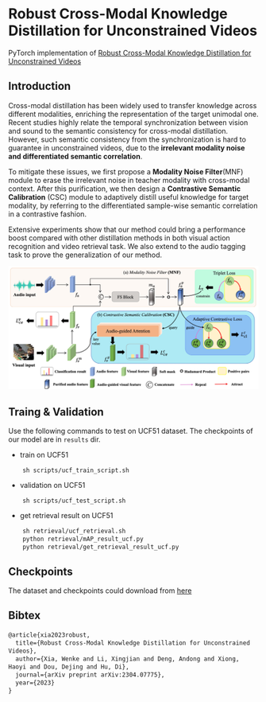# Robust Cross-Modal Knowledge Distillation for Unconstrained Videos
PyTorch implementation of [Robust Cross-Modal Knowledge Distillation for Unconstrained Videos]()

## Introduction

Cross-modal distillation has been widely used to transfer knowledge across different modalities, enriching the representation of the target unimodal one. Recent studies highly relate the temporal synchronization between vision and sound to the semantic consistency for cross-modal distillation. However, such semantic consistency from the synchronization is hard to guarantee in unconstrained videos, due to the __irrelevant modality noise and differentiated semantic correlation__.

 To mitigate these issues, we first propose a __Modality Noise Filter__(MNF) module to erase the irrelevant noise in teacher modality with cross-modal context. After this purification, we then design a __Contrastive Semantic Calibration__ (CSC) module to adaptively distill useful knowledge for target modality, by referring to the differentiated sample-wise semantic correlation in a contrastive fashion. 
 
Extensive experiments show that our method could bring a performance boost compared with other distillation methods in both visual action recognition and video retrieval task. We also extend to the audio tagging task to prove the generalization of our method.

![pipeline](./imgs/pipeline.jpeg)


## Traing & Validation
Use the following commands to test on UCF51 dataset. The checkpoints of our model are in `results` dir.

+ train on UCF51
```
    sh scripts/ucf_train_script.sh
```

+ validation on UCF51
```
    sh scripts/ucf_test_script.sh
```

+ get retrieval result on UCF51
```
    sh retrieval/ucf_retrieval.sh
    python retrieval/mAP_result_ucf.py
    python retrieval/get_retrieval_result_ucf.py
```
## Checkpoints

The dataset and checkpoints could download from [here](https://1drv.ms/f/s!AooeTdoS6OospBjZIuhIDCsJzReN?e=U0qynK)


## Bibtex
```
@article{xia2023robust,
  title={Robust Cross-Modal Knowledge Distillation for Unconstrained Videos},
  author={Xia, Wenke and Li, Xingjian and Deng, Andong and Xiong, Haoyi and Dou, Dejing and Hu, Di},
  journal={arXiv preprint arXiv:2304.07775},
  year={2023}
} 
```


